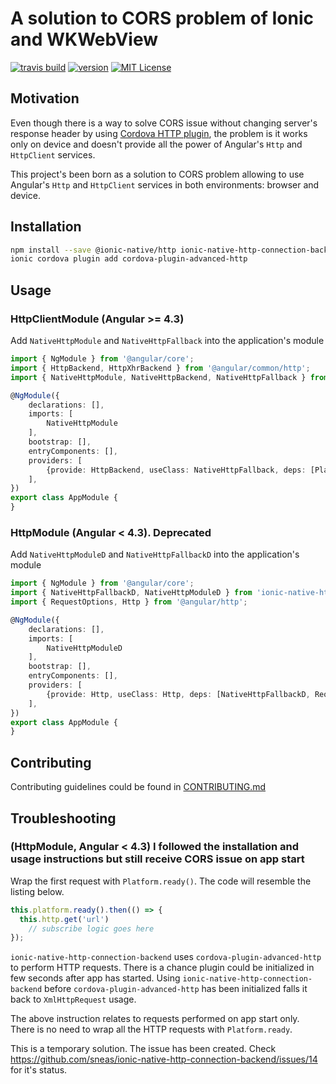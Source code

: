 # A solution to CORS problem of Ionic and WKWebView

[![travis build](https://img.shields.io/travis/sneas/ionic-native-http-connection-backend.svg?style=flat-square&maxAge=2592000)](https://travis-ci.org/sneas/ionic-native-http-connection-backend)
[![version](https://img.shields.io/npm/v/ionic-native-http-connection-backend.svg?style=flat-square)](http://npm.im/ionic-native-http-connection-backend)
[![MIT License](https://img.shields.io/npm/l/component-library.svg?style=flat-square)](http://opensource.org/licenses/MIT)

## Motivation

Even though there is a way to solve CORS issue without changing server's response header by using [Cordova HTTP plugin](https://ionicframework.com/docs/native/http/), the problem is it works only on device and doesn't provide all the power of Angular's `Http` and `HttpClient` services.

This project's been born as a solution to CORS problem allowing to use Angular's `Http` and `HttpClient` services in both environments: browser and device.

## Installation

```bash
npm install --save @ionic-native/http ionic-native-http-connection-backend
ionic cordova plugin add cordova-plugin-advanced-http
```

## Usage

### HttpClientModule (Angular >= 4.3)

Add `NativeHttpModule` and `NativeHttpFallback` into the application's module

```typescript
import { NgModule } from '@angular/core';
import { HttpBackend, HttpXhrBackend } from '@angular/common/http';
import { NativeHttpModule, NativeHttpBackend, NativeHttpFallback } from 'ionic-native-http-connection-backend';

@NgModule({
    declarations: [],
    imports: [
        NativeHttpModule
    ],
    bootstrap: [],
    entryComponents: [],
    providers: [
        {provide: HttpBackend, useClass: NativeHttpFallback, deps: [Platform, NativeHttpBackend, HttpXhrBackend]},
    ],
})
export class AppModule {
}
```

### HttpModule (Angular < 4.3). Deprecated

Add `NativeHttpModuleD` and `NativeHttpFallbackD` into the application's module

```typescript
import { NgModule } from '@angular/core';
import { NativeHttpFallbackD, NativeHttpModuleD } from 'ionic-native-http-connection-backend';
import { RequestOptions, Http } from '@angular/http';

@NgModule({
    declarations: [],
    imports: [
        NativeHttpModuleD
    ],
    bootstrap: [],
    entryComponents: [],
    providers: [
        {provide: Http, useClass: Http, deps: [NativeHttpFallbackD, RequestOptions]}
    ],
})
export class AppModule {
}
```

## Contributing

Contributing guidelines could be found in [CONTRIBUTING.md](CONTRIBUTING.md)

## Troubleshooting

### (HttpModule, Angular < 4.3) I followed the installation and usage instructions but still receive CORS issue on app start

Wrap the first request with `Platform.ready()`. The code will resemble the listing below.

```typescript
this.platform.ready().then(() => {
  this.http.get('url')
    // subscribe logic goes here
});
```

`ionic-native-http-connection-backend` uses `cordova-plugin-advanced-http` to perform HTTP requests. There is a chance plugin could be initialized in few seconds after app has started. Using `ionic-native-http-connection-backend` before `cordova-plugin-advanced-http` has been initialized falls it back to `XmlHttpRequest` usage.

The above instruction relates to requests performed on app start only. There is no need to wrap all the HTTP requests with `Platform.ready`.

This is a temporary solution. The issue has been created. Check https://github.com/sneas/ionic-native-http-connection-backend/issues/14 for it's status.